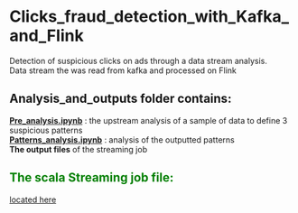 # Clicks_fraud_detection_with_Kafka_and_Flink
Detection of suspicious clicks on ads through a data stream analysis.  
Data stream the was read from kafka and processed on Flink  

## Analysis_and_outputs folder contains: 
[__Pre_analysis.ipynb__](https://github.com/Nada-S/Clicks_fraud_detection_with_Kafka_and_Flink/blob/master/Analysis_and_outputs/Pre_analysis.ipynb) : the upstream analysis of a sample of data to define 3 suspicious patterns  
[__Patterns_analysis.ipynb__](https://github.com/Nada-S/Clicks_fraud_detection_with_Kafka_and_Flink/blob/master/Analysis_and_outputs/Patterns_analysis.ipynb) : analysis of the outputted patterns     
__The output files__ of the streaming job  

## <font color='green'> The scala Streaming job file: </font>  
[located here](https://github.com/Nada-S/Clicks_fraud_detection_with_Kafka_and_Flink/blob/master/src/main/scala/org/apache/flink/StreamingJob.scala)

